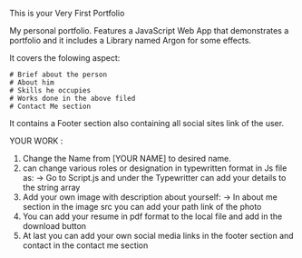 This is your Very First Portfolio

My personal portfolio. Features a JavaScript Web App that demonstrates a portfolio and it includes a Library named Argon for some effects.

It covers the folowing aspect:

    # Brief about the person
    # About him
    # Skills he occupies
    # Works done in the above filed
    # Contact Me section

It contains a Footer section also containing all social sites link of the user.

YOUR WORK :

1. Change the Name from [YOUR NAME] to desired name.
2. can change various roles or designation in typewritten format in Js file as:
    -> Go to Script.js and under the Typewritter can add your details to the string array
3. Add your own image with description about yourself:
   -> In about me section in the image src you can add your path link of the photo
4. You can add your resume in pdf format to the local file and add in the download button
5. At last you can add your own social media links in the footer section and contact in the contact me section
